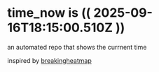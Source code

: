 # time_now is (( 2025-09-16T18:15:00.510Z ))

an automated repo that shows the currnent time

inspired by [breakingheatmap](https://github.com/breakingheatmap/breakingheatmap)
